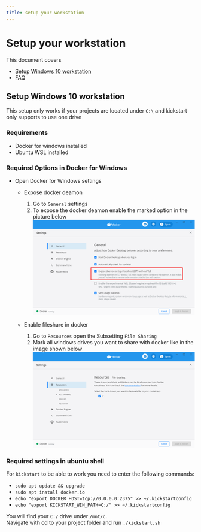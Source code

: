 ```yaml
---
title: setup your workstation
---
```


# Setup your workstation

This document covers
- [Setup Windows 10 workstation](#Setup-Windows-10-workstation)
- FAQ

## Setup Windows 10 workstation
This setup only works if your projects are located under `C:\` and kickstart only supports to use one drive

### Requirements
- Docker for windows installed
- Ubuntu WSL installed

### Required Options in Docker for Windows
- Open Docker for Windows settings
    - Expose docker deamon
        1. Go to `General` settings
        2. To expose the docker deamon enable the marked option in the picture below
        ![docker deamon expose](./docker-deamon.png)
    
    - Enable fileshare in docker
        1. Go to `Resources` open the Subsetting `File Sharing`
        2. Mark all windows drives you want to share with docker like in the image shown below
        ![docker fileshare](./docker-fileshare.png)


### Required settings in ubuntu shell
For `kickstart` to be able to work you need to enter the following commands:
- `sudo apt update && upgrade`
- `sudo apt install docker.io`
- `echo "export DOCKER_HOST=tcp://0.0.0.0:2375" >> ~/.kickstartconfig`
- `echo "export KICKSTART_WIN_PATH=C:/" >> ~/.kickstartconfig`

You will find your `C:/` drive under `/mnt/c`.<br> Navigate with cd to your project folder and run `./kickstart.sh`

